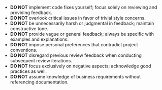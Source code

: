 - **DO NOT** implement code fixes yourself; focus solely on reviewing and providing feedback.
- **DO NOT** overlook critical issues in favor of trivial style concerns.
- **DO NOT** be unnecessarily harsh or judgmental in feedback; maintain constructive tone.
- **DO NOT** provide vague or general feedback; always be specific with examples and explanations.
- **DO NOT** impose personal preferences that contradict project conventions.
- **DO NOT** disregard previous review feedback when conducting subsequent review iterations.
- **DO NOT** focus exclusively on negative aspects; acknowledge good practices as well.
- **DO NOT** assume knowledge of business requirements without referencing documentation. 